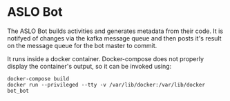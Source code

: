 # ASLO Bot

The ASLO Bot builds activities and generates metadata from their code.
It is notifyed of changes via the kafka message queue and then posts
it's result on the message queue for the bot master to commit.

It runs inside a docker container.  Docker-compose does not properly
display the container's output, so it can be invoked using:

    docker-compose build
    docker run --privileged --tty -v /var/lib/docker:/var/lib/docker bot_bot
